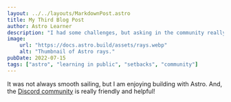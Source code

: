 ```yaml
---
layout: ../../layouts/MarkdownPost.astro
title: My Third Blog Post
author: Astro Learner
description: "I had some challenges, but asking in the community really helped!"
image:
    url: "https://docs.astro.build/assets/rays.webp"
    alt: "Thumbnail of Astro rays."
pubDate: 2022-07-15
tags: ["astro", "learning in public", "setbacks", "community"]
---
```

It was not always smooth sailing, but I am enjoying building with Astro. And, the [Discord community](https://astro.build/chat) is really friendly and helpful!
